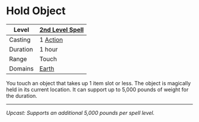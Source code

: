# Hold Object

| Level    | [2nd Level Spell](2nd%20Level%20Spells.md)          |
| -------- | --------------------------------------------------- |
| Casting  | 1 [Action](../../../../Game%20Procedures/Action.md) |
| Duration | 1 hour                                              |
| Range    | Touch                                               |
| Domains  | [Earth](../../Spell%20Domains/Earth.md)          |

You touch an object that takes up 1 item slot or less. The object is magically held in its current location. It can support up to 5,000 pounds of weight for the duration.

---
*Upcast: Supports an additional 5,000 pounds per spell level.*
